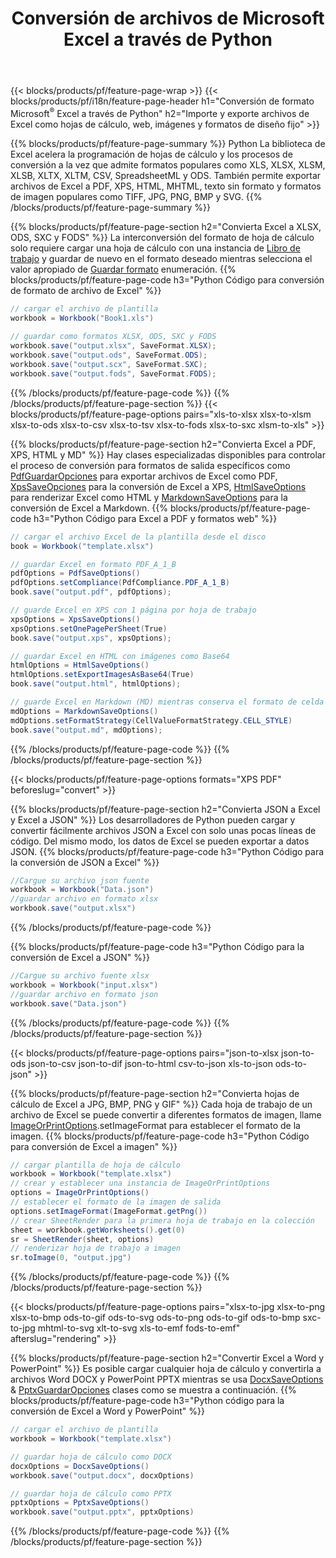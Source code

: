 ﻿---
title: Conversión de archivos de Microsoft Excel a través de Python 
url: /es/python/conversion/
description: Convierta Excel XLS, XLSX, ODS, CSV a PDF, XPS, HTML, JPEG, HTML y muchos otros formatos populares con solo unas pocas líneas de código Python.
---
{{< blocks/products/pf/feature-page-wrap >}}
{{< blocks/products/pf/i18n/feature-page-header h1="Conversión de formato Microsoft<sup>&reg;</sup> Excel a través de Python" h2="Importe y exporte archivos de Excel como hojas de cálculo, web, imágenes y formatos de diseño fijo" >}}

{{% blocks/products/pf/feature-page-summary %}}
Python La biblioteca de Excel acelera la programación de hojas de cálculo y los procesos de conversión a la vez que admite formatos populares como XLS, XLSX, XLSM, XLSB, XLTX, XLTM, CSV, SpreadsheetML y ODS. También permite exportar archivos de Excel a PDF, XPS, HTML, MHTML, texto sin formato y formatos de imagen populares como TIFF, JPG, PNG, BMP y SVG.
{{% /blocks/products/pf/feature-page-summary %}}

{{% blocks/products/pf/feature-page-section h2="Convierta Excel a XLSX, ODS, SXC y FODS" %}}
La interconversión del formato de hoja de cálculo solo requiere cargar una hoja de cálculo con una instancia de [Libro de trabajo](https://apireference.aspose.com/cells/python/asposecells.api/Workbook) y guardar de nuevo en el formato deseado mientras selecciona el valor apropiado de [Guardar formato](https://apireference.aspose.com/cells/python/asposecells.api/saveformat) enumeración.
{{% blocks/products/pf/feature-page-code h3="Python Código para conversión de formato de archivo de Excel" %}}

```cs
// cargar el archivo de plantilla
workbook = Workbook("Book1.xls")
  
// guardar como formatos XLSX, ODS, SXC y FODS
workbook.save("output.xlsx", SaveFormat.XLSX);
workbook.save("output.ods", SaveFormat.ODS);
workbook.save("output.scx", SaveFormat.SXC);
workbook.save("output.fods", SaveFormat.FODS);

```
{{% /blocks/products/pf/feature-page-code %}}
{{% /blocks/products/pf/feature-page-section %}}
{{< blocks/products/pf/feature-page-options pairs="xls-to-xlsx xlsx-to-xlsm xlsx-to-ods xlsx-to-csv xlsx-to-tsv xlsx-to-fods xlsx-to-sxc xlsm-to-xls" >}}


{{% blocks/products/pf/feature-page-section h2="Convierta Excel a PDF, XPS, HTML y MD" %}}
Hay clases especializadas disponibles para controlar el proceso de conversión para formatos de salida específicos como [PdfGuardarOpciones](https://apireference.aspose.com/cells/python/asposecells.api/PdfSaveOptions) para exportar archivos de Excel como PDF, [XpsSaveOpciones](https://apireference.aspose.com/cells/python/asposecells.api/XpsSaveOptions) para la conversión de Excel a XPS, [HtmlSaveOptions](https://apireference.aspose.com/cells/python/asposecells.api/HtmlSaveOptions) para renderizar Excel como HTML y [MarkdownSaveOptions](https://apireference.aspose.com/cells/python/asposecells.api/MarkdownSaveOptions) para la conversión de Excel a Markdown. 
{{% blocks/products/pf/feature-page-code h3="Python Código para Excel a PDF y formatos web" %}}

```cs
// cargar el archivo Excel de la plantilla desde el disco
book = Workbook("template.xlsx")

// guardar Excel en formato PDF_A_1_B
pdfOptions = PdfSaveOptions()
pdfOptions.setCompliance(PdfCompliance.PDF_A_1_B)
book.save("output.pdf", pdfOptions);

// guarde Excel en XPS con 1 página por hoja de trabajo
xpsOptions = XpsSaveOptions()
xpsOptions.setOnePagePerSheet(True)
book.save("output.xps", xpsOptions);

// guardar Excel en HTML con imágenes como Base64
htmlOptions = HtmlSaveOptions()
htmlOptions.setExportImagesAsBase64(True)
book.save("output.html", htmlOptions);

// guarde Excel en Markdown (MD) mientras conserva el formato de celda
mdOptions = MarkdownSaveOptions()
mdOptions.setFormatStrategy(CellValueFormatStrategy.CELL_STYLE)
book.save("output.md", mdOptions);

```
{{% /blocks/products/pf/feature-page-code %}}
{{% /blocks/products/pf/feature-page-section %}}

{{< blocks/products/pf/feature-page-options formats="XPS PDF" beforeslug="convert" >}}

{{% blocks/products/pf/feature-page-section h2="Convierta JSON a Excel y Excel a JSON" %}}
Los desarrolladores de Python pueden cargar y convertir fácilmente archivos JSON a Excel con solo unas pocas líneas de código. Del mismo modo, los datos de Excel se pueden exportar a datos JSON.
{{% blocks/products/pf/feature-page-code h3="Python Código para la conversión de JSON a Excel" %}}
```cs
//Cargue su archivo json fuente
workbook = Workbook("Data.json")
//guardar archivo en formato xlsx
workbook.save("output.xlsx")

```
{{% /blocks/products/pf/feature-page-code %}}

{{% blocks/products/pf/feature-page-code h3="Python Código para la conversión de Excel a JSON" %}}
```cs
//Cargue su archivo fuente xlsx
workbook = Workbook("input.xlsx")
//guardar archivo en formato json
workbook.save("Data.json")

```
{{% /blocks/products/pf/feature-page-code %}}
{{% /blocks/products/pf/feature-page-section %}}

{{< blocks/products/pf/feature-page-options pairs="json-to-xlsx json-to-ods json-to-csv json-to-dif json-to-html csv-to-json xls-to-json ods-to-json" >}}

{{% blocks/products/pf/feature-page-section h2="Convierta hojas de cálculo de Excel a JPG, BMP, PNG y GIF" %}}
Cada hoja de trabajo de un archivo de Excel se puede convertir a diferentes formatos de imagen, llame [ImageOrPrintOptions](https://apireference.aspose.com/cells/python/asposecells.api/ImageOrPrintOptions).setImageFormat para establecer el formato de la imagen. 
{{% blocks/products/pf/feature-page-code h3="Python Código para conversión de Excel a imagen" %}}
```cs
// cargar plantilla de hoja de cálculo
workbook = Workbook("template.xlsx")
// crear y establecer una instancia de ImageOrPrintOptions
options = ImageOrPrintOptions()
// establecer el formato de la imagen de salida
options.setImageFormat(ImageFormat.getPng())
// crear SheetRender para la primera hoja de trabajo en la colección
sheet = workbook.getWorksheets().get(0)
sr = SheetRender(sheet, options)
// renderizar hoja de trabajo a imagen
sr.toImage(0, "output.jpg")

```
{{% /blocks/products/pf/feature-page-code %}}
{{% /blocks/products/pf/feature-page-section %}}

{{< blocks/products/pf/feature-page-options pairs="xlsx-to-jpg xlsx-to-png xlsx-to-bmp ods-to-gif ods-to-svg ods-to-png ods-to-gif ods-to-bmp sxc-to-jpg mhtml-to-svg xlt-to-svg xls-to-emf fods-to-emf" afterslug="rendering" >}}

{{% blocks/products/pf/feature-page-section h2="Convertir Excel a Word y PowerPoint" %}}
Es posible cargar cualquier hoja de cálculo y convertirla a archivos Word DOCX y PowerPoint PPTX mientras se usa [DocxSaveOptions](https://apireference.aspose.com/cells/python/asposecells.api/DocxSaveOptions) & [PptxGuardarOpciones](https://apireference.aspose.com/cells/python/asposecells.api/PptxSaveOptions) clases como se muestra a continuación.
{{% blocks/products/pf/feature-page-code h3="Python código para la conversión de Excel a Word y PowerPoint" %}}
```cs
// cargar el archivo de plantilla
workbook = Workbook("template.xlsx")

// guardar hoja de cálculo como DOCX
docxOptions = DocxSaveOptions()
workbook.save("output.docx", docxOptions)

// guardar hoja de cálculo como PPTX
pptxOptions = PptxSaveOptions()
workbook.save("output.pptx", pptxOptions)

```
{{% /blocks/products/pf/feature-page-code %}}
{{% /blocks/products/pf/feature-page-section %}}